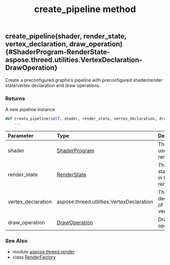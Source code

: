 ﻿---
title: create_pipeline method
second_title: Aspose.3D for Python via .NET API References
description: 
type: docs
weight: 50
url: /python-net/aspose.threed.render/renderfactory/create_pipeline/
is_root: false
---

## create_pipeline(shader, render_state, vertex_declaration, draw_operation) {#ShaderProgram-RenderState-aspose.threed.utilities.VertexDeclaration-DrawOperation}

Create a preconfigured graphics pipeline with preconfigured shader/render state/vertex declaration and draw operations.


### Returns 


A new pipeline instance


```python
def create_pipeline(self, shader, render_state, vertex_declaration, draw_operation):
    ...
```


| Parameter | Type | Description |
| :- | :- | :- |
| shader | [ShaderProgram](/3d/python-net/aspose.threed.render/shaderprogram) | The shader used in the rendering |
| render_state | [RenderState](/3d/python-net/aspose.threed.render/renderstate) | The render state used in the rendering |
| vertex_declaration | aspose.threed.utilities.VertexDeclaration | The vertex declaration of input vertex data |
| draw_operation | [DrawOperation](/3d/python-net/aspose.threed.render/drawoperation) | Draw operation |



### See Also
* module [aspose.threed.render](../../)
* class [RenderFactory](/3d/python-net/aspose.threed.render/renderfactory)
